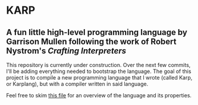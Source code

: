 # KARP

## A fun little high-level programming language by Garrison Mullen following the work of Robert Nystrom's *Crafting Interpreters*

This repository is currently under construction. Over the next few commits, I'll be adding everything needed to bootstrap the language. The goal of this project is to compile a new programming language that I wrote (called Karp, or Karplang), but with a compiler written in said language.

Feel free to skim [this file](./Documentation.md) for an overview of the language and its properties.
